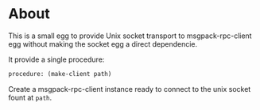 # About

This is a small egg to provide Unix socket transport to msgpack-rpc-client egg without making
the socket egg a direct dependencie.

It provide a single procedure:

```scheme
procedure: (make-client path)
```

Create a msgpack-rpc-client instance ready to connect to the unix socket fount at `path`.
